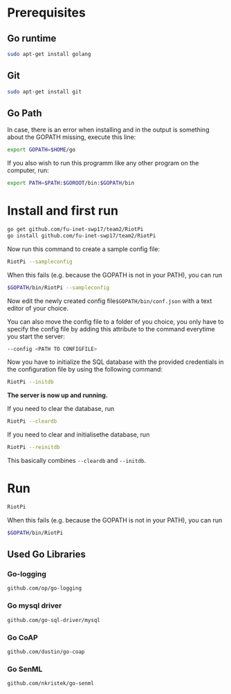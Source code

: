 # Prerequisites

## Go runtime

```sh
sudo apt-get install golang
```

## Git

```sh
sudo apt-get install git
```

## Go Path

In case, there is an error when installing and in the output is something about the GOPATH missing, execute this line:

```sh
export GOPATH=$HOME/go
```

If you also wish to run this programm like any other program on the computer, run:

```sh
export PATH=$PATH:$GOROOT/bin:$GOPATH/bin
```

# Install and first run

```sh
go get github.com/fu-inet-swp17/team2/RiotPi
go install github.com/fu-inet-swp17/team2/RiotPi
```

Now run this command to create a sample config file:

```sh
RiotPi --sampleconfig
```

When this fails (e.g. because the GOPATH is not in your PATH), you can run
```sh
$GOPATH/bin/RiotPi --sampleconfig
```

Now edit the newly created config file`$GOPATH/bin/conf.json` with a text editor of your choice.

You can also move the config file to a folder of you choice, you only have to specify the config file by adding this attribute to the command everytime you start the server:
```sh
--config <PATH TO CONFIGFILE>
```

Now you have to initialize the SQL database with the provided credentials in the configuration file by using the following command:

```sh
RiotPi --initdb
```

__The server is now up and running.__

If you need to clear the database, run
```sh
RiotPi --cleardb
```

If you need to clear and initialisethe database, run
```sh
RiotPi --reinitdb
```
This basically combines `--cleardb` and `--initdb`.

# Run

```sh
RiotPi
```

When this fails (e.g. because the GOPATH is not in your PATH), you can run
```sh
$GOPATH/bin/RiotPi
```

## Used Go Libraries

### Go-logging

`github.com/op/go-logging`

### Go mysql driver

`github.com/go-sql-driver/mysql`

### Go CoAP

`github.com/dustin/go-coap`

### Go SenML

`github.com/nkristek/go-senml`


